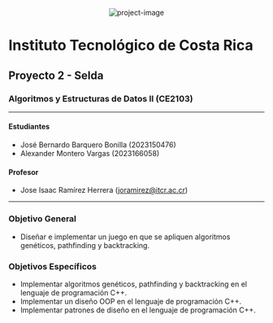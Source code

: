 <p align="center"><img src="https://socialify.git.ci/Datos-II-CE2103/Proyecto_2/image?description=1&amp;descriptionEditable=Algoritmos%20y%20Estructuras%20de%20Datos%20II%20(CE2103)%0AIS2024&amp;font=Inter&amp;language=1&amp;logo=https%3A%2F%2Fcdn3.iconfinder.com%2Fdata%2Ficons%2Flegend-of-zelda-nes%2F35%2F1-512.png&amp;name=1&amp;pattern=Brick%20Wall&amp;theme=Light" alt="project-image"></p>


# Instituto Tecnológico de Costa Rica

## Proyecto 2 - Selda

### Algoritmos y Estructuras de Datos II (CE2103)

---

#### Estudiantes

- José Bernardo Barquero Bonilla (2023150476)
- Alexander Montero Vargas (2023166058)

#### Profesor

- Jose Isaac Ramírez Herrera (<joramirez@itcr.ac.cr>)

---

### Objetivo General

- Diseñar e implementar un juego en que se apliquen algoritmos genéticos, pathfinding y
backtracking.

### Objetivos Específicos

- Implementar algoritmos genéticos, pathfinding y backtracking en el lenguaje de
programación C++.
- Implementar un diseño OOP en el lenguaje de programación C++.
- Implementar patrones de diseño en el lenguaje de programación C++.
